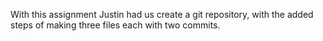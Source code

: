 With this assignment Justin had us create a git repository, with the added steps of making three files each with two commits.
